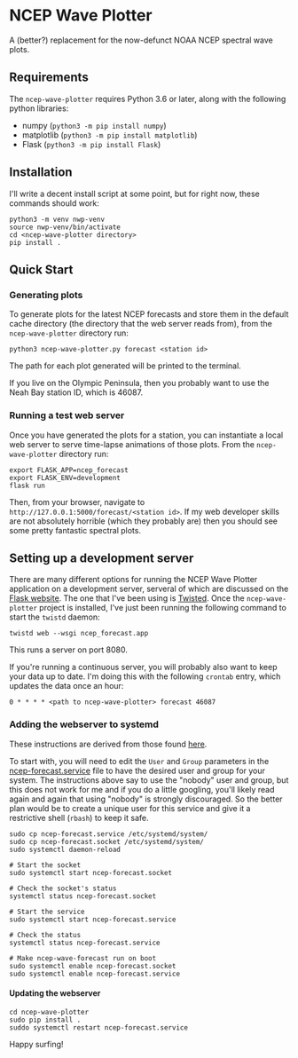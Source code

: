 # NCEP Wave Plotter

A (better?) replacement for the now-defunct NOAA NCEP spectral wave plots.

## Requirements

The `ncep-wave-plotter` requires Python 3.6 or later, along with the following python libraries:

* numpy (`python3 -m pip install numpy`)
* matplotlib (`python3 -m pip install matplotlib`)
* Flask (`python3 -m pip install Flask`)

## Installation

I'll write a decent install script at some point, but for right now, these commands should work:

```shell
python3 -m venv nwp-venv
source nwp-venv/bin/activate
cd <ncep-wave-plotter directory>
pip install .
```

## Quick Start

### Generating plots

To generate plots for the latest NCEP forecasts and store them in the default cache directory (the directory that the web
server reads from), from the `ncep-wave-plotter` directory run:

```shell
python3 ncep-wave-plotter.py forecast <station id>
```

The path for each plot generated will be printed to the terminal.

If you live on the Olympic Peninsula, then you probably want to use the Neah Bay station ID, which is 46087.

### Running a test web server

Once you have generated the plots for a station, you can instantiate a local web server to serve time-lapse animations of those
plots. From the `ncep-wave-plotter` directory run:

```shell
export FLASK_APP=ncep_forecast
export FLASK_ENV=development
flask run
```

Then, from your browser, navigate to `http://127.0.0.1:5000/forecast/<station id>`. If my web developer skills are not
absolutely horrible (which they probably are) then you should see some pretty fantastic spectral plots.


## Setting up a development server

There are many different options for running the NCEP Wave Plotter application on a development server, serveral of which
are discussed on the [Flask website](https://flask.palletsprojects.com/en/1.1.x/deploying/#deployment). The one that I've
been using is [Twisted](https://twistedmatrix.com). Once the `ncep-wave-plotter` project is installed, I've just been 
running the following command to start the `twistd` daemon:

```shell
twistd web --wsgi ncep_forecast.app
```

This runs a server on port 8080.

If you're running a continuous server, you will probably also want to keep your data up to date. I'm doing this with
the following `crontab` entry, which updates the data once an hour:

```shell
0 * * * * <path to ncep-wave-plotter> forecast 46087
```

### Adding the webserver to systemd

These instructions are derived from those found [here](https://twistedmatrix.com/documents/21.2.0/core/howto/systemd.html).

To start with, you will need to edit the `User` and `Group` parameters in the [ncep-forecast.service](ncep-forecast.service)
file to have the desired user and group for your system. The instructions above say to use the "nobody" user and group, but
this does not work for me and if you do a little googling, you'll likely read again and again that using "nobody" is strongly
discouraged. So the better plan would be to create a unique user for this service and give it a restrictive shell (`rbash`)
to keep it safe.

```shell
sudo cp ncep-forecast.service /etc/systemd/system/
sudo cp ncep-forecast.socket /etc/systemd/system/
sudo systemctl daemon-reload

# Start the socket
sudo systemctl start ncep-forecast.socket

# Check the socket's status
systemctl status ncep-forecast.socket

# Start the service
sudo systemctl start ncep-forecast.service

# Check the status
systemctl status ncep-forecast.service

# Make ncep-wave-forecast run on boot
sudo systemctl enable ncep-forecast.socket
sudo systemctl enable ncep-forecast.service
```

#### Updating the webserver

```shell
cd ncep-wave-plotter
sudo pip install .
suddo systemctl restart ncep-forecast.service
```

Happy surfing!
